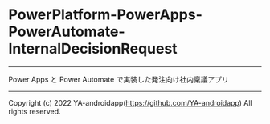 # PowerPlatform-PowerApps-PowerAutomate-InternalDecisionRequest

---

Power Apps と Power Automate で実装した発注向け社内稟議アプリ

---

Copyright (c) 2022 YA-androidapp(https://github.com/YA-androidapp) All rights reserved.
